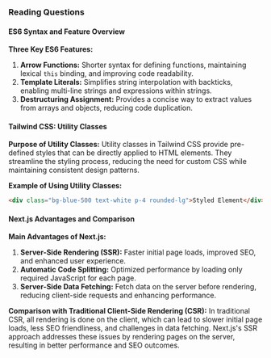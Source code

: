 ### Reading Questions

#### ES6 Syntax and Feature Overview

**Three Key ES6 Features:**
1. **Arrow Functions:** Shorter syntax for defining functions, maintaining lexical `this` binding, and improving code readability.
2. **Template Literals:** Simplifies string interpolation with backticks, enabling multi-line strings and expressions within strings.
3. **Destructuring Assignment:** Provides a concise way to extract values from arrays and objects, reducing code duplication.

#### Tailwind CSS: Utility Classes

**Purpose of Utility Classes:**
Utility classes in Tailwind CSS provide pre-defined styles that can be directly applied to HTML elements. They streamline the styling process, reducing the need for custom CSS while maintaining consistent design patterns.

**Example of Using Utility Classes:**
```html
<div class="bg-blue-500 text-white p-4 rounded-lg">Styled Element</div>
```

#### Next.js Advantages and Comparison

**Main Advantages of Next.js:**
1. **Server-Side Rendering (SSR):** Faster initial page loads, improved SEO, and enhanced user experience.
2. **Automatic Code Splitting:** Optimized performance by loading only required JavaScript for each page.
3. **Server-Side Data Fetching:** Fetch data on the server before rendering, reducing client-side requests and enhancing performance.

**Comparison with Traditional Client-Side Rendering (CSR):**
In traditional CSR, all rendering is done on the client, which can lead to slower initial page loads, less SEO friendliness, and challenges in data fetching. Next.js's SSR approach addresses these issues by rendering pages on the server, resulting in better performance and SEO outcomes.